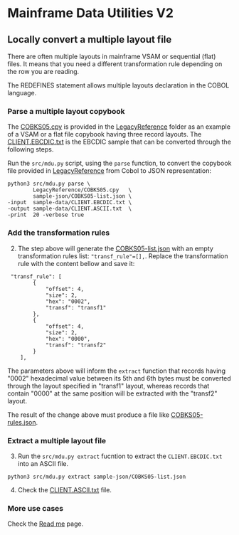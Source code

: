 # Mainframe Data Utilities V2

## Locally convert a multiple layout file

There are often multiple layouts in mainframe VSAM or sequential (flat) files. It means that you need a different transformation rule depending on the row you are reading.

The REDEFINES statement allows multiple layouts declaration in the COBOL language.

### Parse a multiple layout copybook

The [COBKS05.cpy](/LegacyReference/COBKS05.cpy) is provided in the [LegacyReference](/LegacyReference/) folder as an example of a VSAM or a flat file copybook having three record layouts. The [CLIENT.EBCDIC.txt](sample-data/CLIENT.EBCDIC.txt) is the EBCDIC sample that can be converted through the following steps.

Run the `src/mdu.py` script, using the `parse` function, to convert the copybook file provided in [LegacyReference](/LegacyReference) from Cobol to JSON representation:

```
python3 src/mdu.py parse \
        LegacyReference/COBKS05.cpy   \
        sample-json/COBKS05-list.json \
-input  sample-data/CLIENT.EBCDIC.txt \
-output sample-data/CLIENT.ASCII.txt  \
-print  20 -verbose true
```

### Add the transformation rules

2. The step above will generate the [COBKS05-list.json](/sample-json/COBKS05-list.json) with an empty transformation rules list: `"transf_rule"=[],`. Replace the transformation rule with the content bellow and save it:

```
 "transf_rule": [
        {
            "offset": 4,
            "size": 2,
            "hex": "0002",
            "transf": "transf1"
        },
        {
            "offset": 4,
            "size": 2,
            "hex": "0000",
            "transf": "transf2"
        }
    ],
```

The parameters above will inform the `extract` function that records having "0002" hexadecimal value between its 5th and 6th bytes must be converted through the layout specified in "transf1" layout, whereas records that contain "0000" at the same position will be extracted with the "transf2" layout.

The result of the change above must produce a file like [COBKS05-rules.json](/sample-json/COBKS05-rules.json).

### Extract a multiple layout file

3. Run the `src/mdu.py extract` fucntion to extract the `CLIENT.EBCDIC.txt` into an ASCII file.

```
python3 src/mdu.py extract sample-json/COBKS05-list.json
```

4. Check the [CLIENT.ASCII.txt](/sample-data/CLIENT.ASCII.txt) file.

### More use cases

Check the [Read me](/docs/readme.md) page.